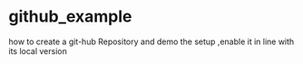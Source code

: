 # github_example
how to create a git-hub Repository and demo the setup ,enable it in line with its local version
